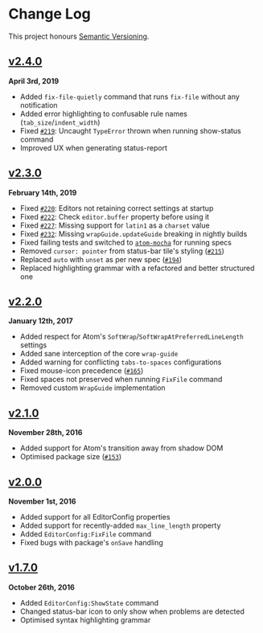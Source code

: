 Change Log
==========

This project honours [Semantic Versioning](http://semver.org/).

[Staged]: ../../compare/v2.4.0...HEAD


[v2.4.0]
--------------------------------------------------------------------------------
**April 3rd, 2019**  
* Added `fix-file-quietly` command that runs `fix-file` without any notification
* Added error highlighting to confusable rule names (`tab_size`/`indent_width`)
* Fixed [`#219`][]: Uncaught `TypeError` thrown when running show-status command
* Improved UX when generating status-report

[v2.4.0]: https://github.com/sindresorhus/atom-editorconfig/releases/tag/v2.4.0
[`#219`]: https://github.com/sindresorhus/atom-editorconfig/issues/219



[v2.3.0]
--------------------------------------------------------------------------------
**February 14th, 2019**  
* Fixed [`#220`][]: Editors not retaining correct settings at startup
* Fixed [`#222`][]: Check `editor.buffer` property before using it
* Fixed [`#227`][]: Missing support for `latin1` as a `charset` value
* Fixed [`#232`][]: Missing `wrapGuide.updateGuide` breaking in nightly builds
* Fixed failing tests and switched to [`atom-mocha`][] for running specs
* Removed `cursor: pointer` from status-bar tile's styling ([`#215`][])
* Replaced `auto` with `unset` as per new spec ([`#194`][])
* Replaced highlighting grammar with a refactored and better structured one

[v2.3.0]: https://github.com/sindresorhus/atom-editorconfig/releases/tag/v2.3.0
[`atom-mocha`]: https://www.npmjs.com/package/atom-mocha
[`#194`]: https://github.com/sindresorhus/atom-editorconfig/pull/194
[`#215`]: https://github.com/sindresorhus/atom-editorconfig/pull/215
[`#220`]: https://github.com/sindresorhus/atom-editorconfig/issues/220
[`#222`]: https://github.com/sindresorhus/atom-editorconfig/issues/222
[`#227`]: https://github.com/sindresorhus/atom-editorconfig/issues/227
[`#232`]: https://github.com/sindresorhus/atom-editorconfig/issues/232



[v2.2.0]
--------------------------------------------------------------------------------
**January 12th, 2017**  
* Added respect for Atom's `SoftWrap`/`SoftWrapAtPreferredLineLength` settings
* Added sane interception of the core `wrap-guide`
* Added warning for conflicting `tabs-to-spaces` configurations
* Fixed mouse-icon precedence ([`#165`][])
* Fixed spaces not preserved when running `FixFile` command
* Removed custom `WrapGuide` implementation

[v2.2.0]: https://github.com/sindresorhus/atom-editorconfig/releases/tag/v2.2.0
[`#165`]: https://github.com/sindresorhus/atom-editorconfig/pull/165


[v2.1.0]
--------------------------------------------------------------------------------
**November 28th, 2016**  
* Added support for Atom's transition away from shadow DOM
* Optimised package size ([`#153`][])

[v2.1.0]: https://github.com/sindresorhus/atom-editorconfig/releases/tag/v2.1.0
[`#153`]: https://github.com/sindresorhus/atom-editorconfig/pull/153


[v2.0.0]
--------------------------------------------------------------------------------
**November 1st, 2016**  
* Added support for all EditorConfig properties
* Added support for recently-added `max_line_length` property
* Added `EditorConfig:FixFile` command
* Fixed bugs with package's `onSave` handling

[v2.0.0]: https://github.com/sindresorhus/atom-editorconfig/releases/tag/v2.0.0


[v1.7.0]
--------------------------------------------------------------------------------
**October 26th, 2016**  
* Added `EditorConfig:ShowState` command
* Changed status-bar icon to only show when problems are detected
* Optimised syntax highlighting grammar

[v1.7.0]: https://github.com/sindresorhus/atom-editorconfig/releases/tag/v1.7.0
